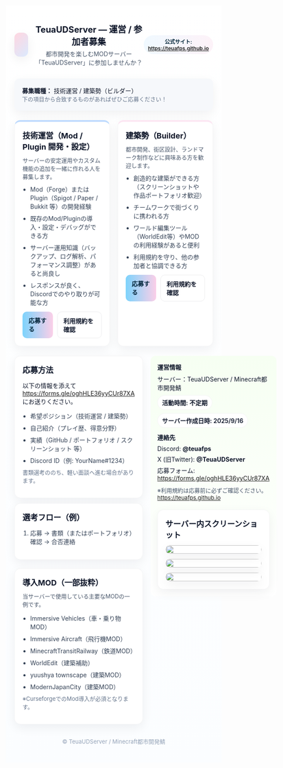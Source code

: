 <style>
.recruit-container {
  --bg: #ffffff;
  --muted: #f6f8fb;
  --accent-1: #fdf2f8; /* pastel pink */
  --accent-2: #f0f9ff; /* pastel blue */
  --accent-3: #f6fff2; /* pastel green */
  --text: #0f172a;
  --card-shadow: 0 8px 24px rgba(15,23,42,0.06);
  --glass: rgba(255,255,255,0.7);
}

.recruit-container * { box-sizing: border-box }
.recruit-container {
  margin: 0;
  font-family: Inter, system-ui, -apple-system, 'Segoe UI', Roboto, 'Hiragino Kaku Gothic ProN', 'Noto Sans JP', 'Meiryo', sans-serif;
  background: linear-gradient(180deg, #ffffff 0%, #fbfdff 100%);
  color: var(--text);
  -webkit-font-smoothing: antialiased;
  -moz-osx-font-smoothing: grayscale;
  padding: 40px 20px;
}

.recruit-container .container { max-width: 980px; margin: auto; }
.recruit-container header { display: flex; align-items: center; justify-content: space-between; margin-bottom: 28px }
.recruit-container .brand { display: flex; gap: 14px; align-items: center }
.recruit-container .logo {
  width: 56px; height: 56px; border-radius: 12px;
  background: linear-gradient(135deg,#ffd6e0,#dbeafe);
  display: flex; align-items: center; justify-content: center;
  font-weight: 700; color: #0f172a; font-size: 20px;
  box-shadow: var(--card-shadow)
}
.recruit-container h1 { margin: 0; font-size: 20px; font-weight: 700 }
.recruit-container p.lead { margin: 4px 0 0; color: #475569 }
.recruit-container .intro {
  background: var(--muted); padding: 18px; border-radius: 12px;
  margin-bottom: 22px; box-shadow: var(--card-shadow)
}
.recruit-container .grid {
  display: grid; grid-template-columns: repeat(2,1fr); gap: 18px; margin-bottom: 22px
}
@media (max-width:780px) { 
  .recruit-container .grid { grid-template-columns: 1fr } 
}
.recruit-container .card {
  background: white; border-radius: 14px; padding: 18px;
  box-shadow: var(--card-shadow); transition: transform .18s ease,box-shadow .18s ease;
  border: 1px solid rgba(15,23,42,0.04)
}
.recruit-container .card:hover { transform: translateY(-6px); box-shadow: 0 18px 40px rgba(15,23,42,0.09) }
.recruit-container .card h3 { margin: 0 0 8px; font-size: 18px }
.recruit-container .tag {
  display: inline-block; padding: 6px 10px; border-radius: 999px;
  font-weight: 600; font-size: 12px;
  background: linear-gradient(90deg,var(--accent-2),var(--accent-1)); color: #04263b
}
.recruit-container ul.req { padding-left: 18px; margin: 10px 0 0; color: #334155 }
.recruit-container ul.req li { margin: 8px 0 }
.recruit-container .cta { display: flex; gap: 10px; margin-top: 12px }
.recruit-container .btn { padding: 10px 14px; border-radius: 10px; text-decoration: none; font-weight: 600; display: inline-block }
.recruit-container .btn-primary { background: linear-gradient(90deg,#7dd3fc,#fbcfe8); color: #04263b; border: 0 }
.recruit-container .btn-outline { background: transparent; border: 1px solid rgba(15,23,42,0.08); color: #0f172a }
.recruit-container .notes { font-size: 13px; color: #64748b; margin-top: 8px }
.recruit-container footer { margin-top: 30px; text-align: center; color: #94a3b8; font-size: 13px }
.recruit-container .side {
  background: linear-gradient(180deg,var(--accent-3),#ffffff);
  padding: 16px; border-radius: 12px
}
.recruit-container .side h4 { margin: 0 0 8px }
.recruit-container .pill {
  display: inline-block; background: white; padding: 6px 10px; border-radius: 999px;
  font-weight: 600; border: 1px solid rgba(15,23,42,0.04)
}
.recruit-container .disclaimer { font-size: 13px; color: #475569; margin-top: 10px }
.recruit-container .gallery {
  display: grid; grid-template-columns: repeat(auto-fill,minmax(200px,1fr));
  gap: 12px; margin-top: 12px;
}
.recruit-container .gallery img {
  width: 100%; border-radius: 10px; box-shadow: var(--card-shadow);
  cursor: pointer; transition: transform .2s ease;
}
.recruit-container .gallery img:hover { transform: scale(1.03) }
</style>

<div class="recruit-container">
<div class="container">
  <header>
    <div class="brand">
      <div class="logo"><img src="/icon.png" alt=""></div>
      <div>
        <h1>TeuaUDServer — 運営 / 参加者募集</h1>
        <p class="lead">都市開発を楽しむMODサーバー「TeuaUDServer」に参加しませんか？</p>
      </div>
    </div>
    <div class="tag">公式サイト: <a href="https://teuafps.github.io">https://teuafps.github.io</a></div>
  </header>

  <section class="intro">
    <strong>募集職種：</strong> 技術運営 / 建築勢（ビルダー）<br />
    <span class="notes">下の項目から合致するものがあればぜひご応募ください！</span>
  </section>

  <div class="grid">
    <div class="card" style="border-top:4px solid #bfdbfe">
      <h3>技術運営（Mod / Plugin 開発・設定）</h3>
      <div class="disclaimer">サーバーの安定運用やカスタム機能の追加を一緒に作れる人を募集します。</div>
      <ul class="req">
        <li>Mod（Forge）またはPlugin（Spigot / Paper / Bukkit 等）の開発経験</li>
        <li>既存のMod/Pluginの導入・設定・デバッグができる方</li>
        <li>サーバー運用知識（バックアップ、ログ解析、パフォーマンス調整）があると尚良し</li>
        <li>レスポンスが良く、Discordでのやり取りが可能な方</li>
      </ul>
      <div class="cta">
        <a class="btn btn-primary" href="https://forms.gle/oghHLE36yyCUr87XA">応募する</a>
        <a class="btn btn-outline" href="/rules">利用規約を確認</a>
      </div>
    </div>
    <div class="card" style="border-top:4px solid #fce7f3">
      <h3>建築勢（Builder）</h3>
      <div class="disclaimer">都市開発、街区設計、ランドマーク制作などに興味ある方を歓迎します。</div>
      <ul class="req">
        <li>創造的な建築ができる方（スクリーンショットや作品ポートフォリオ歓迎）</li>
        <li>チームワークで街づくりに携われる方</li>
        <li>ワールド編集ツール（WorldEdit等）やMODの利用経験があると便利</li>
        <li>利用規約を守り、他の参加者と協調できる方</li>
      </ul>
      <div class="cta">
        <a class="btn btn-primary" href="https://forms.gle/oghHLE36yyCUr87XA">応募する</a>
        <a class="btn btn-outline" href="/rules">利用規約を確認</a>
      </div>
    </div>
  </div>

  <div style="display:grid;grid-template-columns:2fr 1fr;gap:18px;align-items:start">
    <div>
      <div class="card" id="apply-tech">
        <h3>応募方法</h3>
        <p>以下の情報を添えて<a href="https://forms.gle/oghHLE36yyCUr87XA">https://forms.gle/oghHLE36yyCUr87XA</a>にお送りください。</p>
        <ul class="req">
          <li>希望ポジション（技術運営 / 建築勢）</li>
          <li>自己紹介（プレイ歴、得意分野）</li>
          <li>実績（GitHub / ポートフォリオ / スクリーンショット 等）</li>
          <li>Discord ID（例: YourName#1234）</li>
        </ul>
        <p class="notes">書類選考ののち、軽い面談へ進む場合があります。</p>
      </div>
      <div class="card" id="apply-builder" style="margin-top:12px">
        <h3>選考フロー（例）</h3>
        <ol style="padding-left:18px;color:#334155">
          <li>応募 → 書類（またはポートフォリオ）確認 → 合否連絡</li>
        </ol>
      </div>
      <section class="card" style="margin-top:20px">
        <h3>導入MOD（一部抜粋）</h3>
        <p class="disclaimer">当サーバーで使用している主要なMODの一例です。</p>
        <ul class="req">
          <li>Immersive Vehicles（車・乗り物MOD）</li>
          <li>Immersive Aircraft（飛行機MOD）</li>
          <li>MinecraftTransitRailway（鉄道MOD）</li>
          <li>WorldEdit（建築補助）</li>
          <li>yuushya townscape（建築MOD）</li>
          <li>ModernJapanCity（建築MOD）</li>
        </ul>
        <p class="notes">※CurseforgeでのMod導入が必須となります。</p>
      </section>
    </div>
    <aside class="side">
      <h4>運営情報</h4>
      <p style="margin:6px 0">サーバー：TeuaUDServer / Minecraft都市開発鯖</p>
      <div style="display:flex;gap:8px;flex-wrap:wrap;margin-top:8px">
        <span class="pill">活動時間: 不定期</span>
        <span class="pill">サーバー作成日時: 2025/9/16</span>
      </div>
      <h4 style="margin-top:12px">連絡先</h4>
      <p style="margin:6px 0">Discord: <strong id="discord">@teuafps</strong></p>
      <p style="margin:6px 0">X (旧Twitter): <strong>@TeuaUDServer</strong></p>
      <p style="margin:6px 0">応募フォーム: <a href="https://forms.gle/oghHLE36yyCUr87XA">https://forms.gle/oghHLE36yyCUr87XA</a></p>
      <div class="disclaimer">※利用規約は応募前に必ずご確認ください。<a href="https://teuafps.github.io">https://teuafps.github.io</a></div>
  <div class="card" style="margin-top:20px">
    <h3>サーバー内スクリーンショット</h3>
    <div class="gallery">
      <img src="/1.png" alt="">
      <img src="/2.png" alt="">
      <img src="/3.png" alt="">
    </div>
  </div>
</aside>
  </div>

  <footer>
    © TeuaUDServer / Minecraft都市開発鯖
  </footer>
</div>
</div>
